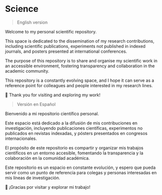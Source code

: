 # Science

> English version

Welcome to my personal scientific repository.

This space is dedicated to the dissemination of my research contributions, including scientific publications, experiments not published in indexed journals, and posters presented at international conferences.

The purpose of this repository is to share and organise my scientific work in an accessible environment, fostering transparency and collaboration in the academic community.

This repository is a constantly evolving space, and I hope it can serve as a reference point for colleagues and people interested in my research lines.

🚀 Thank you for visiting and exploring my work!



> Versión en Español

Bienvenido a mi repositorio científico personal. 

Este espacio está dedicado a la difusión de mis contribuciones en investigación, incluyendo publicaciones científicas, experimentos no publicados en revistas indexadas, y pósters presentados en congresos internacionales.

El propósito de este repositorio es compartir y organizar mis trabajos científicos en un entorno accesible, fomentando la transparencia y la colaboración en la comunidad académica.

Este repositorio es un espacio en constante evolución, y espero que pueda servir como un punto de referencia para colegas y personas interesadas en mis líneas de investigación.

🚀 ¡Gracias por visitar y explorar mi trabajo!
